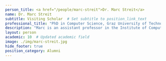 ```yaml
---
person_title: <a href="/people/marc-streit">Dr. Marc Streit</a>
name: Dr. Marc Streit
subtitle: Visiting Scholar  # Set subtitle to position_link_text
professional_title: "PhD in Computer Science, Graz University of Technology, Visitor (2012), Assistant Professor, Institute of Computer Graphics, Johannes Kepler University"
description: "Marc is an assistant professor in the Institute of Computer Graphics at Johannes Kepler University in Linz. He worked on development of StratomeX, a visualization tool for cancer genomics data."
layout: person
academic: 10  # Updated academic field
image: ./img/marc-streit.jpg
hide_footer: true
position_category: Alumni
---
```

